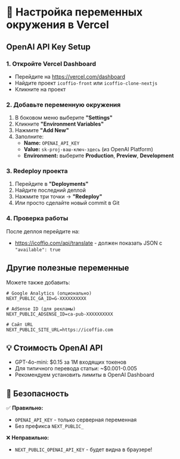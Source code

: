 # 🚀 Настройка переменных окружения в Vercel

## OpenAI API Key Setup

### 1. Откройте Vercel Dashboard
- Перейдите на https://vercel.com/dashboard
- Найдите проект `icoffio-front` или `icoffio-clone-nextjs`
- Кликните на проект

### 2. Добавьте переменную окружения
1. В боковом меню выберите **"Settings"**
2. Кликните **"Environment Variables"**
3. Нажмите **"Add New"**
4. Заполните:
   - **Name:** `OPENAI_API_KEY`
   - **Value:** `sk-proj-ваш-ключ-здесь` (из OpenAI Platform)
   - **Environment:** выберите **Production**, **Preview**, **Development**

### 3. Redeploy проекта
1. Перейдите в **"Deployments"** 
2. Найдите последний деплой
3. Нажмите три точки → **"Redeploy"**
4. Или просто сделайте новый commit в Git

### 4. Проверка работы
После деплоя перейдите на:
- https://icoffio.com/api/translate - должен показать JSON с `"available": true`

## Другие полезные переменные

Можете также добавить:

```env
# Google Analytics (опционально)
NEXT_PUBLIC_GA_ID=G-XXXXXXXXXX

# AdSense ID (для рекламы)  
NEXT_PUBLIC_ADSENSE_ID=ca-pub-XXXXXXXXXX

# Сайт URL
NEXT_PUBLIC_SITE_URL=https://icoffio.com
```

## 💡 Стоимость OpenAI API

- GPT-4o-mini: $0.15 за 1M входящих токенов
- Для типичного перевода статьи: ~$0.001-0.005
- Рекомендуем установить лимиты в OpenAI Dashboard

## 🔐 Безопасность

✅ **Правильно:**
- `OPENAI_API_KEY` - только серверная переменная
- Без префикса `NEXT_PUBLIC_`

❌ **Неправильно:**
- `NEXT_PUBLIC_OPENAI_API_KEY` - будет видна в браузере!

